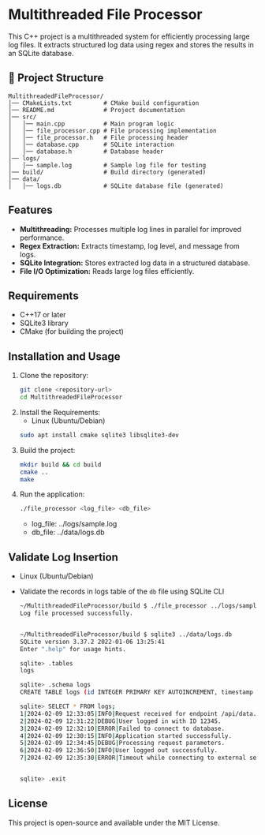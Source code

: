 # Multithreaded File Processor

This C++ project is a multithreaded system for efficiently processing large log files. It extracts structured log data using regex and stores the results in an SQLite database.

## 📁 Project Structure

```
MultithreadedFileProcessor/
│── CMakeLists.txt         # CMake build configuration
│── README.md              # Project documentation
│── src/
│   │── main.cpp           # Main program logic
│   │── file_processor.cpp # File processing implementation
│   │── file_processor.h   # File processing header
│   │── database.cpp       # SQLite interaction
│   │── database.h         # Database header
│── logs/
│   │── sample.log         # Sample log file for testing
│── build/                 # Build directory (generated)
│── data/
│   │── logs.db            # SQLite database file (generated)
```

## Features

- **Multithreading:** Processes multiple log lines in parallel for improved performance.
- **Regex Extraction:** Extracts timestamp, log level, and message from logs.
- **SQLite Integration:** Stores extracted log data in a structured database.
- **File I/O Optimization:** Reads large log files efficiently.

## Requirements

- C++17 or later
- SQLite3 library
- CMake (for building the project)

## Installation and Usage

1. Clone the repository:
   ```sh
   git clone <repository-url>
   cd MultithreadedFileProcessor
   ```
2. Install the Requirements:
    - Linux (Ubuntu/Debian)
   ```sh
   sudo apt install cmake sqlite3 libsqlite3-dev
   ```
3. Build the project:
   ```sh
   mkdir build && cd build
   cmake ..
   make
   ```
4. Run the application:
   ```sh
   ./file_processor <log_file> <db_file>
   ```
    - log_file: ../logs/sample.log
    - db_file: ../data/logs.db

## Validate Log Insertion

- Linux (Ubuntu/Debian)
- Validate the records in logs table of the `db` file using SQLite CLI

   ```sh
   ~/MultithreadedFileProcessor/build $ ./file_processor ../logs/sample.log ../data/logs.db
   Log file processed successfully.


   ~/MultithreadedFileProcessor/build $ sqlite3 ../data/logs.db 
   SQLite version 3.37.2 2022-01-06 13:25:41
   Enter ".help" for usage hints.

   sqlite> .tables
   logs

   sqlite> .schema logs
   CREATE TABLE logs (id INTEGER PRIMARY KEY AUTOINCREMENT, timestamp TEXT, log_level TEXT, message TEXT);

   sqlite> SELECT * FROM logs;
   1|2024-02-09 12:33:05|INFO|Request received for endpoint /api/data.
   2|2024-02-09 12:31:22|DEBUG|User logged in with ID 12345.
   3|2024-02-09 12:32:10|ERROR|Failed to connect to database.
   4|2024-02-09 12:30:15|INFO|Application started successfully.
   5|2024-02-09 12:34:45|DEBUG|Processing request parameters.
   6|2024-02-09 12:36:50|INFO|User logged out successfully.
   7|2024-02-09 12:35:30|ERROR|Timeout while connecting to external service.


   sqlite> .exit
   ```

## License

This project is open-source and available under the MIT License.

